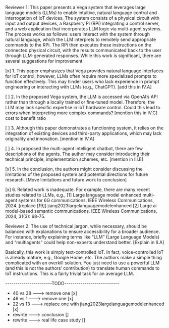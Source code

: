 Reviewer 1:
This paper presents a Vega system that leverages large language models (LLMs) to enable intuitive, natural language control and interrogation of IoT devices. The system consists of a physical circuit with input and output devices, a Raspberry Pi (RPi) integrating a control server, and a web application that incorporates LLM logic via multi-agent systems. The process works as follows: users interact with the system through natural language, which the LLM interprets to remotely send appropriate commands to the RPi. The RPi then executes these instructions on the connected physical circuit, with the results communicated back to the user through LLM-generated responses. While this work is significant, there are several suggestions for improvement

[x] 1. This paper emphasizes that Vega provides natural language interfaces for IoT control, however, LLMs often require more specialized prompts to function effectively. This may hinder users who lack experience in prompt engineering or interacting with LLMs (e.g., ChatGPT).
[add this in IV.A]

[ ] 2. In the proposed Vega system, the LLM is accessed via OpenAI’s API rather than through a locally trained or fine-tuned model. Therefore, the LLM may lack specific expertise in IoT hardware control. Could this lead to errors when interpreting more complex commands? 
[mention this in IV.C] cost to benefit ratio 

[ ] 3. Although this paper demonstrates a functioning system, it relies on the integration of existing devices and third-party applications, which may lack originality and innovation. [mention in IV.A]

[ ] 4. In proposed the multi-agent intelligent chatbot, there are few descriptions of the agents. The author may consider introducing their technical principle, implementation schemes, etc. 
[mention in III.E]

[x] 5. In the conclusion, the authors might consider discussing the limitations of the proposed system and potential directions for future research. 
[Move limitations and future work to conclusion]

[x] 6. Related work is inadequate. For example, there are many recent studies related to LLMs, e.g.,
[1] Large language model enhanced multi-agent systems for 6G communications. IEEE Wireless Communications, 2024. [replace [19]] jiang2023largelanguagemodelenhanced
[2] Large ai model-based semantic communications. IEEE Wireless Communications, 2024, 31(3): 68-75.


Reviewer 2:
The use of technical jargon, while necessary, should be balanced with explanations to ensure accessibility for a broader audience. For instance, briefly explaining terms like “LLM” (Large Language Models) and “multiagents” could help non-experts understand better.
[Explain in II.A]

Basically, this work is simply text-controlled IoT. In fact, voice-controlled IoT is already mature, e.g., Google Home, etc. The authors make a simple thing complicated with an overkill solution. You just need to use a powerful LLM (and this is not the authors’ contribution) to translate human commands to IoT instructions. This is a fairly trivial task for an average LLM.

-----------------------TODO---------------------------
- 40 vs 38 ---> remove one [x]
- 46 vs 1  ---> remove one [x]
- 22 vs 13 ---> replace one with jiang2023largelanguagemodelenhanced [x]
- rewrite  ---> conclusion []
- rewrite  ---> real life case study [] 
